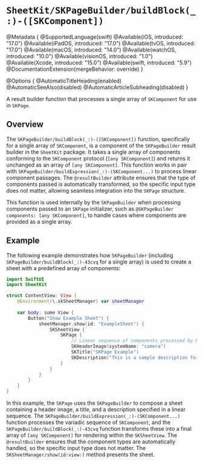# ``SheetKit/SKPageBuilder/buildBlock(_:)-([SKComponent])``

@Metadata {
    @SupportedLanguage(swift)
    @Available(iOS, introduced: "17.0")
    @Available(iPadOS, introduced: "17.0")
    @Available(tvOS, introduced: "17.0")
    @Available(macOS, introduced: "14.0")
    @Available(watchOS, introduced: "10.0")
    @Available(visionOS, introduced: "1.0")
    @Available(Xcode, introduced: "15.0")
    @Available(swift, introduced: "5.9")
    @DocumentationExtension(mergeBehavior: override)
}

@Options {
    @AutomaticTitleHeading(enabled)
    @AutomaticSeeAlso(disabled)
    @AutomaticArticleSubheading(disabled)
}

A result builder function that processes a single array of ``SKComponent`` for use in ``SKPage``.

## Overview

The ``SKPageBuilder/buildBlock(_:)-([SKComponent])`` function, specifically for a single array of ``SKComponent``, is a component of the ``SKPageBuilder`` result builder in the `SheetKit` package. It takes a single array of components conforming to the ``SKComponent`` protocol (`[any SKComponent]`) and returns it unchanged as an array of `[any SKComponent]`. This function works in pair with ``SKPageBuilder/buildExpression(_:)-(SKComponent...)`` to process linear component passages. The `@resultBuilder` attribute ensures that the type of components passed is automatically transformed, so the specific input type does not matter, allowing seamless integration into the ``SKPage`` structure.

This function is used internally by the ``SKPageBuilder`` when processing components passed to an ``SKPage`` initializer, such as `@SKPageBuilder components: [any SKComponent]`, to handle cases where components are provided as a single array.

## Example

The following example demonstrates how ``SKPageBuilder`` (including ``SKPageBuilder/buildBlock(_:)-43cvq`` for a single array) is used to create a sheet with a predefined array of components:

```swift
import SwiftUI
import SheetKit

struct ContentView: View {
    @Environment(\.skSheetManager) var sheetManager
    
    var body: some View {
        Button("Show Example Sheet") {
            sheetManager.show(id: "ExampleSheet") {
                SKSheetView {
                    SKPage {
                        // Linear sequence of components processed by buildBlock(_:)
                        SKHeaderImage(systemName: "camera")
                        SKTitle("SKPage Example")
                        SKDescription("This is a sample description for the page.")
                    }
                }
            }
        }
    }
}
```

In this example, the ``SKPage`` uses the ``SKPageBuilder`` to compose a sheet containing a header image, a title, and a description specified in a linear sequence. The ``SKPageBuilder/buildExpression(_:)-(SKComponent...)`` function processes the variadic sequence of ``SKComponent``, and the ``SKPageBuilder/buildBlock(_:)-43cvq`` function transforms these into a final array of `[any SKComponent]` for rendering within the ``SKSheetView``. The `@resultBuilder` ensures that the component types are automatically handled, so the specific input type does not matter. The ``SKSheetManager/show(id:view:)`` method presents the sheet.
